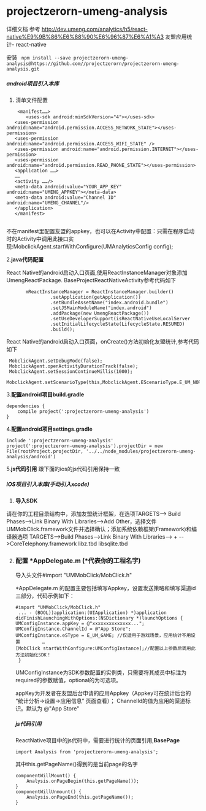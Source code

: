 # projectzerorn-umeng-analysis

详细文档 参考 http://dev.umeng.com/analytics/h5/react-native%E9%9B%86%E6%88%90%E6%96%87%E6%A1%A3
友盟应用统计- react-native

安装 ` npm install --save projectzerorn-umeng-analysis@https://github.com//projectzerorn/projectzerorn-umeng-analysis.git`
##### **android项目引入本库**
1. 清单文件配置
 ```
     <manifest……>
        <uses-sdk android:minSdkVersion="4"></uses-sdk>
    <uses-permission android:name="android.permission.ACCESS_NETWORK_STATE"></uses-permission>
    <uses-permission android:name="android.permission.ACCESS_WIFI_STATE" />
    <uses-permission android:name="android.permission.INTERNET"></uses-permission>
    <uses-permission android:name="android.permission.READ_PHONE_STATE"></uses-permission>
    <application ……>
    ……
    <activity ……/>
    <meta-data android:value="YOUR_APP_KEY" android:name="UMENG_APPKEY"></meta-data>
    <meta-data android:value="Channel ID" android:name="UMENG_CHANNEL"/>
    </application>
    </manifest>


 ```
不在manifest里配置友盟的appkey，也可以在Activity中配置：只需在程序启动时的Activity中调用此接口实现:MobclickAgent.startWithConfigure(UMAnalyticsConfig config);

2.**java代码配置**

React Native的android启动入口页面,使用ReactInstanceManager对象添加UmengReactPackage. BaseProjectReactNativeActivity参考代码如下
```
       mReactInstanceManager = ReactInstanceManager.builder()
                .setApplication(getApplication())
                .setBundleAssetName("index.android.bundle")
                .setJSMainModuleName("index.android")
                .addPackage(new UmengReactPackage())
                .setUseDeveloperSupport(isReactNativeUseLocalServer
                .setInitialLifecycleState(LifecycleState.RESUMED)
                .build();

```
React Native的android启动入口页面，onCreate()方法初始化友盟统计,参考代码如下
```
 MobclickAgent.setDebugMode(false);
 MobclickAgent.openActivityDurationTrack(false);
 MobclickAgent.setSessionContinueMillis(1000);
 MobclickAgent.setScenarioType(this,MobclickAgent.EScenarioType.E_UM_NORMAL);
```
3.**配置android项目build.gradle**
```
dependencies {
    compile project(':projectzerorn-umeng-analysis')
}
```
4.**配置android项目settings.gradle**
```
include ':projectzerorn-umeng-analysis'
project(':projectzerorn-umeng-analysis').projectDir = new File(rootProject.projectDir, '../../node_modules/projectzerorn-umeng-analysis/android')
```
5.**js代码引用**
跟下面的ios的js代码引用保持一致

##### **iOS项目引入本库(手动引入xcode)**

1.  **导入SDK**

   请在你的工程目录结构中，添加友盟统计框架，在选项TARGETS--> Build Phases-->Link Binary With Libraries-->Add Other，选择文件UMMobClick.framework文件并选择确认；添加系统依赖框架(Framework)和编译器选项 TARGETS-->Build Phases-->Link Binary With Libraries--> + -->CoreTelephony.framework libz.tbd libsqlite.tbd

2. ###  配置 *AppDelegate.m (*代表你的工程名字)

   导入头文件#import "UMMobClick/MobClick.h"

   *AppDelegate.m 的配置主要包括填写Appkey，设置发送策略和填写渠道id三部分，代码示例如下：

   ```
   #import "UMMobClick/MobClick.h"
    ... - (BOOL))application:(UIApplication) *)application didFinishLaunchingWithOptions:(NSDictionary *)launchOptions {
   UMConfigInstance.appKey = @"xxxxxxxxxxxxxx...";
   UMConfigInstance.ChannelId = @"App Store";
   UMConfigInstance.eSType = E_UM_GAME; //仅适用于游戏场景，应用统计不用设置        …       
   [MobClick startWithConfigure:UMConfigInstance];//配置以上参数后调用此方法初始化SDK！
    } 

   ```

   UMConfigInstance为SDK参数配置的实例类，只需要将其成员中标注为required的参数赋值，optional的为可选项。

   appKey为开发者在友盟后台申请的应用Appkey（Appkey可在统计后台的 “统计分析->设置->应用信息” 页面查看）； ChannelId的值为应用的渠道标识。默认为 @"App Store"

   ##### **js代码引用**

   ReactNative项目中的js代码中，需要进行统计的页面引用,**BasePage**

   `import Analysis from 'projectzerorn-umeng-analysis';`

   其中this.getPageName()得到的是当前page的名字

   ```
   componentWillMount() {
       Analysis.onPageBegin(this.getPageName());
   }
   componentWillUnmount() {
       Analysis.onPageEnd(this.getPageName());
   }
   ```
